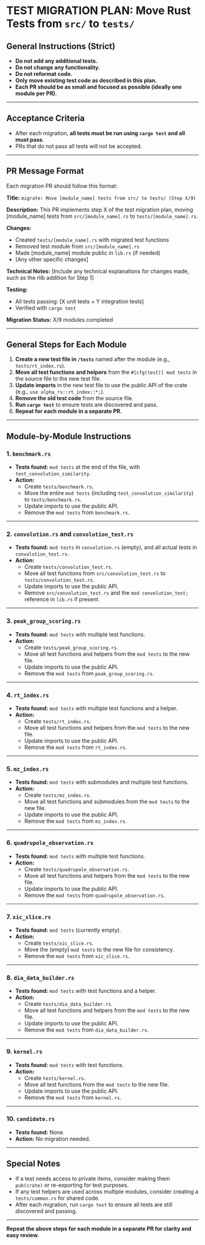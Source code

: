 # TEST MIGRATION PLAN: Move Rust Tests from `src/` to `tests/`

## General Instructions (Strict)

- **Do not add any additional tests.**
- **Do not change any functionality.**
- **Do not reformat code.**
- **Only move existing test code as described in this plan.**
- **Each PR should be as small and focused as possible (ideally one module per PR).**

---

## Acceptance Criteria

- After each migration, **all tests must be run using `cargo test` and all must pass**.
- PRs that do not pass all tests will not be accepted.

---

## PR Message Format

Each migration PR should follow this format:

**Title:** `migrate: Move [module_name] tests from src/ to tests/ (Step X/9)`

**Description:**
This PR implements step X of the test migration plan, moving [module_name] tests from `src/[module_name].rs` to `tests/[module_name].rs`.

**Changes:**
- Created `tests/[module_name].rs` with migrated test functions
- Removed test module from `src/[module_name].rs`
- Made [module_name] module public in `lib.rs` (if needed)
- [Any other specific changes]

**Technical Notes:**
[Include any technical explanations for changes made, such as the rlib addition for Step 1]

**Testing:**
- All tests passing: [X unit tests + Y integration tests]
- Verified with `cargo test`

**Migration Status:** X/9 modules completed

---

## General Steps for Each Module

1. **Create a new test file in `/tests`** named after the module (e.g., `tests/rt_index.rs`).
2. **Move all test functions and helpers** from the `#[cfg(test)] mod tests` in the source file to the new test file.
3. **Update imports** in the new test file to use the public API of the crate (e.g., `use alpha_rs::rt_index::*;`).
4. **Remove the old test code** from the source file.
5. **Run `cargo test`** to ensure tests are discovered and pass.
6. **Repeat for each module in a separate PR.**

---

## Module-by-Module Instructions

### 1. `benchmark.rs`

- **Tests found:** `mod tests` at the end of the file, with `test_convolution_similarity`.
- **Action:**
  - Create `tests/benchmark.rs`.
  - Move the entire `mod tests` (including `test_convolution_similarity`) to `tests/benchmark.rs`.
  - Update imports to use the public API.
  - Remove the `mod tests` from `benchmark.rs`.

---

### 2. `convolution.rs` and `convolution_test.rs`

- **Tests found:** `mod tests` in `convolution.rs` (empty), and all actual tests in `convolution_test.rs`.
- **Action:**
  - Create `tests/convolution_test.rs`.
  - Move all test functions from `src/convolution_test.rs` to `tests/convolution_test.rs`.
  - Update imports to use the public API.
  - Remove `src/convolution_test.rs` and the `mod convolution_test;` reference in `lib.rs` if present.

---

### 3. `peak_group_scoring.rs`

- **Tests found:** `mod tests` with multiple test functions.
- **Action:**
  - Create `tests/peak_group_scoring.rs`.
  - Move all test functions and helpers from the `mod tests` to the new file.
  - Update imports to use the public API.
  - Remove the `mod tests` from `peak_group_scoring.rs`.

---

### 4. `rt_index.rs`

- **Tests found:** `mod tests` with multiple test functions and a helper.
- **Action:**
  - Create `tests/rt_index.rs`.
  - Move all test functions and helpers from the `mod tests` to the new file.
  - Update imports to use the public API.
  - Remove the `mod tests` from `rt_index.rs`.

---

### 5. `mz_index.rs`

- **Tests found:** `mod tests` with submodules and multiple test functions.
- **Action:**
  - Create `tests/mz_index.rs`.
  - Move all test functions and submodules from the `mod tests` to the new file.
  - Update imports to use the public API.
  - Remove the `mod tests` from `mz_index.rs`.

---

### 6. `quadrupole_observation.rs`

- **Tests found:** `mod tests` with multiple test functions.
- **Action:**
  - Create `tests/quadrupole_observation.rs`.
  - Move all test functions and helpers from the `mod tests` to the new file.
  - Update imports to use the public API.
  - Remove the `mod tests` from `quadrupole_observation.rs`.

---

### 7. `xic_slice.rs`

- **Tests found:** `mod tests` (currently empty).
- **Action:**
  - Create `tests/xic_slice.rs`.
  - Move the (empty) `mod tests` to the new file for consistency.
  - Remove the `mod tests` from `xic_slice.rs`.

---

### 8. `dia_data_builder.rs`

- **Tests found:** `mod tests` with test functions and a helper.
- **Action:**
  - Create `tests/dia_data_builder.rs`.
  - Move all test functions and helpers from the `mod tests` to the new file.
  - Update imports to use the public API.
  - Remove the `mod tests` from `dia_data_builder.rs`.

---

### 9. `kernel.rs`

- **Tests found:** `mod tests` with test functions.
- **Action:**
  - Create `tests/kernel.rs`.
  - Move all test functions from the `mod tests` to the new file.
  - Update imports to use the public API.
  - Remove the `mod tests` from `kernel.rs`.

---

### 10. `candidate.rs`

- **Tests found:** None.
- **Action:** No migration needed.

---

## Special Notes

- If a test needs access to private items, consider making them `pub(crate)` or re-exporting for test purposes.
- If any test helpers are used across multiple modules, consider creating a `tests/common.rs` for shared code.
- After each migration, run `cargo test` to ensure all tests are still discovered and passing.

---

**Repeat the above steps for each module in a separate PR for clarity and easy review.**